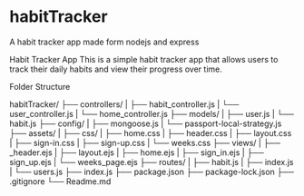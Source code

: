 # habitTracker
A habit tracker app made form nodejs and express

Habit Tracker App
This is a simple habit tracker app that allows users to track their daily habits and view their progress over time.

Folder Structure

habitTracker/
  ├── controllers/
  |   ├── habit_controller.js
  |   └── user_controller.js
  |   └── home_controller.js
  ├── models/
  |   ├── user.js
  |   └── habit.js
  ├── config/
  |   ├── mongoose.js
  |   └── passport-local-strategy.js
  ├── assets/
  |   ├── css/
  |       ├── home.css
  |       ├── header.css
  |       ├── layout.css
  |       ├── sign-in.css
  |       ├── sign-up.css
  |       └── weeks.css
  ├── views/
  |   ├── _header.ejs
  |   ├── layout.ejs
  |   ├── home.ejs
  |   ├── sign_in.ejs
  |   ├── sign_up.ejs
  |   └── weeks_page.ejs
  ├── routes/
  |   ├── habit.js
  |   ├── index.js
  |   └── users.js
  ├── index.js
  ├── package.json
  ├── package-lock.json
  ├── .gitignore
  └── Readme.md







